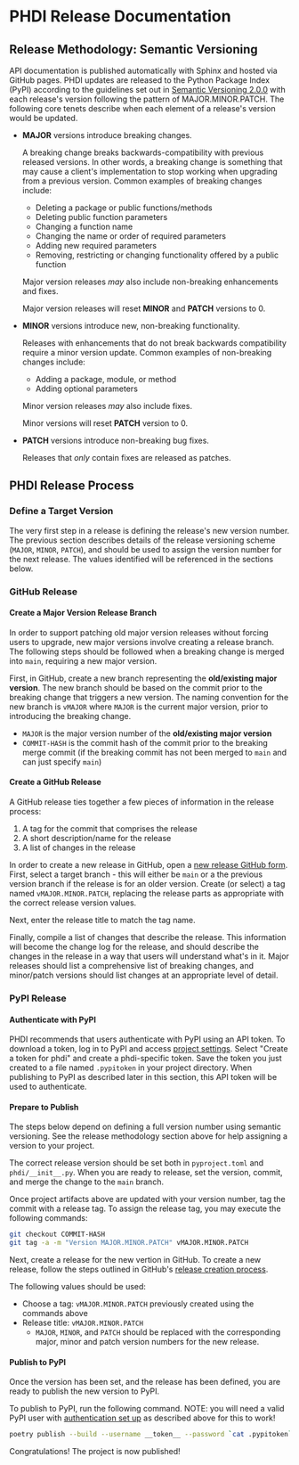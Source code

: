 # PHDI Release Documentation

## Release Methodology: Semantic Versioning
API documentation is published automatically with Sphinx and hosted via GitHub pages. PHDI updates are released to the Python Package Index (PyPI) according to the guidelines set out in [Semantic Versioning 2.0.0](https://semver.org/) with each release's version following the pattern of MAJOR.MINOR.PATCH. The following core tenets describe when each element of a release's version would be updated.

* **MAJOR** versions introduce breaking changes.

  A breaking change breaks backwards-compatibility with previous released versions. In other words, a breaking change is something that may cause a client's implementation to stop working when upgrading from a previous version. Common examples of breaking changes include:
  * Deleting a package or public functions/methods
  * Deleting public function parameters
  * Changing a function name
  * Changing the name or order of required parameters
  * Adding new required parameters
  * Removing, restricting or changing functionality offered by a public function

  Major version releases _may_ also include non-breaking enhancements and fixes.

  Major version releases will reset **MINOR** and **PATCH** versions to 0.
  
* **MINOR** versions introduce new, non-breaking functionality.
  
  Releases with enhancements that do not break backwards compatibility require a minor version update. Common examples of non-breaking changes include:
  * Adding a package, module, or method
  * Adding optional parameters

  Minor version releases _may_ also include fixes.

  Minor versions will reset **PATCH** version to 0.

* **PATCH** versions introduce non-breaking bug fixes.

  Releases that _only_ contain fixes are released as patches.


## PHDI Release Process

### Define a Target Version
The very first step in a release is defining the release's new version number. The previous section describes details of the release versioning scheme (`MAJOR`, `MINOR`, `PATCH`), and should be used to assign the version number for the next release. The values identified will be referenced in the sections below.

### GitHub Release
#### Create a Major Version Release Branch
In order to support patching old major version releases without forcing users to upgrade, new major versions involve creating a release branch. The following steps should be followed when a breaking change is merged into `main`, requiring a new major version.

First, in GitHub, create a new branch representing the **old/existing major version**. The new branch should be based on the commit prior to the breaking change that triggers a new version. The naming convention for the new branch is `vMAJOR` where `MAJOR` is the current major version, prior to introducing the breaking change. 

* `MAJOR` is the major version number of the **old/existing major version**
* `COMMIT-HASH` is the commit hash of the commit prior to the breaking merge commit (if the breaking commit has not been merged to `main` and can just specify `main`)

#### Create a GitHub Release
A GitHub release ties together a few pieces of information in the release process:
1) A tag for the commit that comprises the release
2) A short description/name for the release
3) A list of changes in the release

In order to create a new release in GitHub, open a [new release GitHub form](https://github.com/CDCgov/phdi/releases/new). First, select a target branch - this will either be `main` or a the previous version branch if the release is for an older version. Create (or select) a tag named `vMAJOR.MINOR.PATCH`, replacing the release parts as appropriate with the correct release version values. 

Next, enter the release title to match the tag name. 

Finally, compile a list of changes that describe the release. This information will become the change log for the release, and should describe the changes in the release in a way that users will understand what's in it. Major releases should list a comprehensive list of breaking changes, and minor/patch versions should list changes at an appropriate level of detail.

### PyPI Release
#### Authenticate with PyPI
PHDI recommends that users authenticate with PyPI using an API token. To download a token, log in to PyPI and access [project settings](https://pypi.org/manage/project/phdi/settings/). Select "Create a token for phdi" and create a phdi-specific token. Save the token you just created to a file named `.pypitoken` in your project directory. When publishing to PyPI as described later in this section, this API token will be used to authenticate.

#### Prepare to Publish
The steps below depend on defining a full version number using semantic versioning. See the release methodology section above for help assigning a version to your project.

The correct release version should be set both in `pyproject.toml` and `phdi/__init__.py`. When you are ready to release, set the version, commit, and merge the change to the `main` branch.

Once project artifacts above are updated with your version number, tag the commit with a release tag. To assign the release tag, you may execute the following commands:

```bash
git checkout COMMIT-HASH
git tag -a -m "Version MAJOR.MINOR.PATCH" vMAJOR.MINOR.PATCH

```

Next, create a release for the new vertion in GitHub. To create a new release, follow the steps outlined in GitHub's [release creation process](https://docs.github.com/en/repositories/releasing-projects-on-github/managing-releases-in-a-repository).

The following values should be used:
* Choose a tag: `vMAJOR.MINOR.PATCH` previously created using the commands above
* Release title: `vMAJOR.MINOR.PATCH`
  * `MAJOR`, `MINOR`, and `PATCH` should be replaced with the corresponding major, minor and patch version numbers for the new release.

#### Publish to PyPI
Once the version has been set, and the release has been defined, you are ready to publish the new version to PyPI. 

To publish to PyPI, run the following command. NOTE: you will need a valid PyPI user with [authentication set up](#authenticating-with-pypi) as described above for this to work!

```bash
poetry publish --build --username __token__ --password `cat .pypitoken`
```

Congratulations! The project is now published!